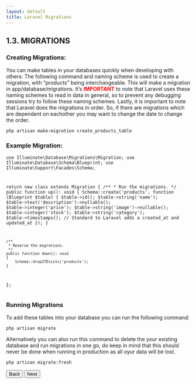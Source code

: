 ```yaml
---
layout: default
title: Laravel Migrations
---
```


<h2>1.3. MIGRATIONS</h2>
<h3>Creating Migrations:</h3>
<p>You can make tables in your databases quickly when developing with others:
The following command and naming scheme is used to create a migration, with “products” being interchangeable. This will make a migration in app/database/migrations. It’s <b style="color:red;">IMPORTANT</b> to note that Laravel uses these naming schemes to read in data in general, so to prevent any debugging sessions try to follow these naming schemes. Lastly, it is important to note that Laravel does the migrations in order. So, if there are migrations which are dependent on eachother you may want to change the date to change the order.</p>
<div class="codesnippet-wrapper">
  <div class="line-numbers">
</div>
<pre class="codesnippet"><code>php artisan make:migration create_products_table</code></pre></div>

<h3>Example Migration:</h3>
<div class="codesnippet-wrapper">
  <div class="line-numbers">
</div>
<pre class="codesnippet">
<code><?php

use Illuminate\Database\Migrations\Migration;
use Illuminate\Database\Schema\Blueprint;
use Illuminate\Support\Facades\Schema;

return new class extends Migration
{
    /**
     * Run the migrations.
     */
    public function up(): void
    {
        Schema::create('products', function (Blueprint $table) {
            $table->id();
            $table->string('name');
            $table->text('description')->nullable();
            $table->integer('price');
            $table->string('image')->nullable();
            $table->integer('stock');
            $table->string('category');
            $table->timestamps(); // Standard to Laravel adds a created_at and updated_at
        });
    }

    /**
     * Reverse the migrations.
     */
    public function down(): void
    {
        Schema::dropIfExists('products');
    }
};</code></pre></div>

<h3>Running Migrations</h3>
<p>To add these tables into your database you can run the following command:</p>
<div class="codesnippet-wrapper">
  <div class="line-numbers">
</div>
<pre class="codesnippet"><code>php artisan migrate</code></pre></div>

<p>Alternatively you can also run this command to delete the your existing database and run migrations in one go, do keep in mind that this should never be done when running in production as all oyur data will be lost.</p>
<div class="codesnippet-wrapper">
  <div class="line-numbers">
</div>
<pre class="codesnippet"><code>php artisan migrate:fresh</code></pre></div>


<a href="/views/laravel/models"><button>Back</button></a>
<a href="/views/laravel/seeder"><button>Next</button></a>
